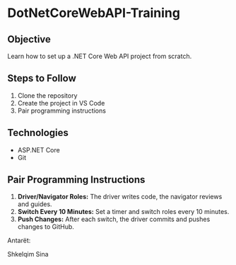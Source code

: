 # DotNetCoreWebAPI-Training

## Objective
Learn how to set up a .NET Core Web API project from scratch.

## Steps to Follow
1. Clone the repository
2. Create the project in VS Code
3. Pair programming instructions

## Technologies
- ASP.NET Core
- Git

## Pair Programming Instructions
1. **Driver/Navigator Roles:** The driver writes code, the navigator reviews and guides.
2. **Switch Every 10 Minutes:** Set a timer and switch roles every 10 minutes.
3. **Push Changes:** After each switch, the driver commits and pushes changes to GitHub.


Antarët:

Shkelqim Sina

